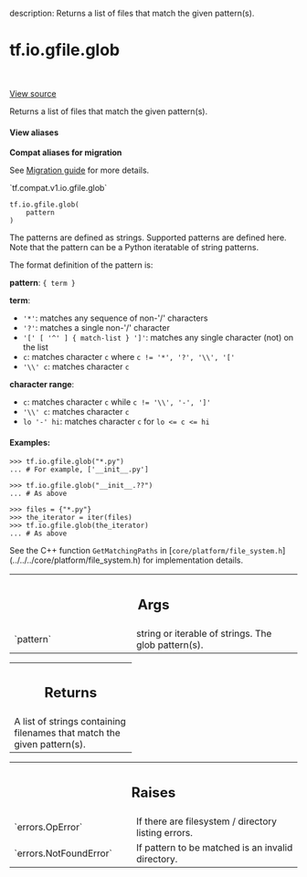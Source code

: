 description: Returns a list of files that match the given pattern(s).

<div itemscope itemtype="http://developers.google.com/ReferenceObject">
<meta itemprop="name" content="tf.io.gfile.glob" />
<meta itemprop="path" content="Stable" />
</div>

# tf.io.gfile.glob

<!-- Insert buttons and diff -->

<table class="tfo-notebook-buttons tfo-api nocontent" align="left">

</table>

<a target="_blank" href="/code/stable/tensorflow/python/lib/io/file_io.py">View source</a>



Returns a list of files that match the given pattern(s).

<section class="expandable">
  <h4 class="showalways">View aliases</h4>
  <p>
<b>Compat aliases for migration</b>
<p>See
<a href="https://www.tensorflow.org/guide/migrate">Migration guide</a> for
more details.</p>
<p>`tf.compat.v1.io.gfile.glob`</p>
</p>
</section>

<pre class="devsite-click-to-copy prettyprint lang-py tfo-signature-link">
<code>tf.io.gfile.glob(
    pattern
)
</code></pre>



<!-- Placeholder for "Used in" -->

The patterns are defined as strings. Supported patterns are defined
here. Note that the pattern can be a Python iteratable of string patterns.

The format definition of the pattern is:

**pattern**: `{ term }`

**term**:
  * `'*'`: matches any sequence of non-'/' characters
  * `'?'`: matches a single non-'/' character
  * `'[' [ '^' ] { match-list } ']'`: matches any single
    character (not) on the list
  * `c`: matches character `c`  where `c != '*', '?', '\\', '['`
  * `'\\' c`: matches character `c`

**character range**:
  * `c`: matches character `c` while `c != '\\', '-', ']'`
  * `'\\' c`: matches character `c`
  * `lo '-' hi`: matches character `c` for `lo <= c <= hi`

#### Examples:



```
>>> tf.io.gfile.glob("*.py")
... # For example, ['__init__.py']
```

```
>>> tf.io.gfile.glob("__init__.??")
... # As above
```

```
>>> files = {"*.py"}
>>> the_iterator = iter(files)
>>> tf.io.gfile.glob(the_iterator)
... # As above
```

See the C++ function `GetMatchingPaths` in
[`core/platform/file_system.h`]
(../../../core/platform/file_system.h)
for implementation details.

<!-- Tabular view -->
 <table class="responsive fixed orange">
<colgroup><col width="214px"><col></colgroup>
<tr><th colspan="2"><h2 class="add-link">Args</h2></th></tr>

<tr>
<td>
`pattern`
</td>
<td>
string or iterable of strings. The glob pattern(s).
</td>
</tr>
</table>



<!-- Tabular view -->
 <table class="responsive fixed orange">
<colgroup><col width="214px"><col></colgroup>
<tr><th colspan="2"><h2 class="add-link">Returns</h2></th></tr>
<tr class="alt">
<td colspan="2">
A list of strings containing filenames that match the given pattern(s).
</td>
</tr>

</table>



<!-- Tabular view -->
 <table class="responsive fixed orange">
<colgroup><col width="214px"><col></colgroup>
<tr><th colspan="2"><h2 class="add-link">Raises</h2></th></tr>

<tr>
<td>
`errors.OpError`
</td>
<td>
If there are filesystem / directory listing errors.
</td>
</tr><tr>
<td>
`errors.NotFoundError`
</td>
<td>
If pattern to be matched is an invalid directory.
</td>
</tr>
</table>

